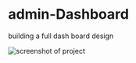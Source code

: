# admin-Dashboard
building a full dash board design 

![screenshot of project](imgs/Screenshot%202025-07-01%20at%206.25.09 PM.png)